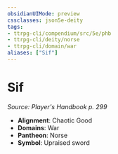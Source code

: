 ```yaml
---
obsidianUIMode: preview
cssclasses: json5e-deity
tags:
- ttrpg-cli/compendium/src/5e/phb
- ttrpg-cli/deity/norse
- ttrpg-cli/domain/war
aliases: ["Sif"]
---
```

# Sif
*Source: Player's Handbook p. 299* 

- **Alignment**: Chaotic Good
- **Domains**: War
- **Pantheon**: Norse
- **Symbol**: Upraised sword